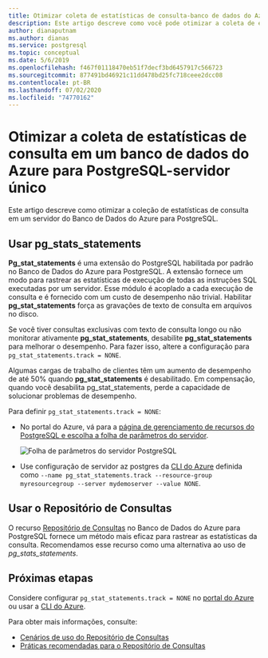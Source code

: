 ```yaml
---
title: Otimizar coleta de estatísticas de consulta-banco de dados do Azure para PostgreSQL-servidor único
description: Este artigo descreve como você pode otimizar a coleta de estatísticas de consulta em um banco de dados do Azure para PostgreSQL-servidor único
author: dianaputnam
ms.author: dianas
ms.service: postgresql
ms.topic: conceptual
ms.date: 5/6/2019
ms.openlocfilehash: f467f01118470eb51f7decf3bd6457917c566723
ms.sourcegitcommit: 877491bd46921c11dd478bd25fc718ceee2dcc08
ms.contentlocale: pt-BR
ms.lasthandoff: 07/02/2020
ms.locfileid: "74770162"
---
```

# <a name="optimize-query-statistics-collection-on-an-azure-database-for-postgresql---single-server"></a>Otimizar a coleta de estatísticas de consulta em um banco de dados do Azure para PostgreSQL-servidor único
Este artigo descreve como otimizar a coleção de estatísticas de consulta em um servidor do Banco de Dados do Azure para PostgreSQL.

## <a name="use-pg_stats_statements"></a>Usar pg_stats_statements
**Pg_stat_statements** é uma extensão do PostgreSQL habilitada por padrão no Banco de Dados do Azure para PostgreSQL. A extensão fornece um modo para rastrear as estatísticas de execução de todas as instruções SQL executadas por um servidor. Esse módulo é acoplado a cada execução de consulta e é fornecido com um custo de desempenho não trivial. Habilitar **pg_stat_statements** força as gravações de texto de consulta em arquivos no disco.

Se você tiver consultas exclusivas com texto de consulta longo ou não monitorar ativamente **pg_stat_statements**, desabilite **pg_stat_statements** para melhorar o desempenho. Para fazer isso, altere a configuração para `pg_stat_statements.track = NONE`.

Algumas cargas de trabalho de clientes têm um aumento de desempenho de até 50% quando **pg_stat_statements** é desabilitado. Em compensação, quando você desabilita pg_stat_statements, perde a capacidade de solucionar problemas de desempenho.

Para definir `pg_stat_statements.track = NONE`:

- No portal do Azure, vá para a [página de gerenciamento de recursos do PostgreSQL e escolha a folha de parâmetros do servidor](howto-configure-server-parameters-using-portal.md).

  ![Folha de parâmetros do servidor PostgreSQL](./media/howto-optimize-query-stats-collection/pg_stats_statements_portal.png)

- Use configuração de servidor az postgres da [CLI do Azure](howto-configure-server-parameters-using-cli.md) definida como `--name pg_stat_statements.track --resource-group myresourcegroup --server mydemoserver --value NONE`.

## <a name="use-the-query-store"></a>Usar o Repositório de Consultas 
O recurso [Repositório de Consultas](concepts-query-store.md) no Banco de Dados do Azure para PostgreSQL fornece um método mais eficaz para rastrear as estatísticas da consulta. Recomendamos esse recurso como uma alternativa ao uso de *pg_stats_statements*. 

## <a name="next-steps"></a>Próximas etapas
Considere configurar `pg_stat_statements.track = NONE` no [portal do Azure](howto-configure-server-parameters-using-portal.md) ou usar a [CLI do Azure](howto-configure-server-parameters-using-cli.md).

Para obter mais informações, consulte: 
- [Cenários de uso do Repositório de Consultas](concepts-query-store-scenarios.md) 
- [Práticas recomendadas para o Repositório de Consultas](concepts-query-store-best-practices.md) 
